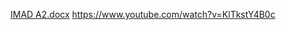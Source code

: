 
[IMAD A2.docx](https://github.com/ngalimapraise/imad1.2/files/15181170/IMAD.A2.docx)
https://www.youtube.com/watch?v=KlTkstY4B0c
